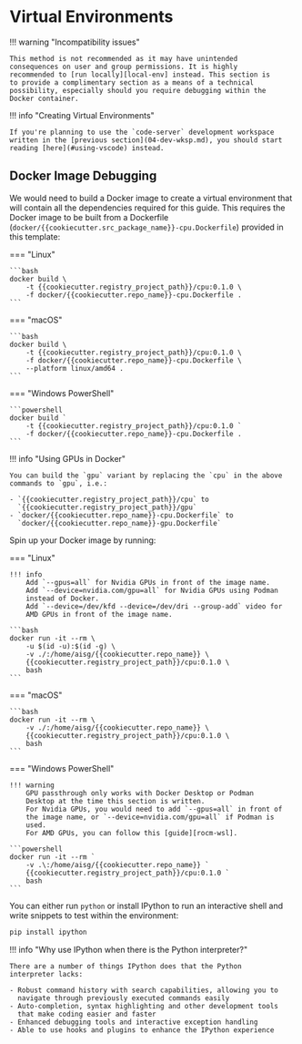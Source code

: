 # Virtual Environments

!!! warning "Incompatibility issues"

    This method is not recommended as it may have unintended
    consequences on user and group permissions. It is highly
    recommended to [run locally][local-env] instead. This section is
    to provide a complimentary section as a means of a technical
    possibility, especially should you require debugging within the
    Docker container.

[local-env]: ../local/05-virtual-env.md

!!! info "Creating Virtual Environments"

    If you're planning to use the `code-server` development workspace
    written in the [previous section](04-dev-wksp.md), you should start
    reading [here](#using-vscode) instead.

## Docker Image Debugging

We would need to build a Docker image to create a virtual environment
that will contain all the dependencies required for this guide. This
requires the Docker image to be built from a Dockerfile
(`docker/{{cookiecutter.src_package_name}}-cpu.Dockerfile`)
provided in this template:

=== "Linux"

    ```bash
    docker build \
        -t {{cookiecutter.registry_project_path}}/cpu:0.1.0 \
        -f docker/{{cookiecutter.repo_name}}-cpu.Dockerfile .
    ```

=== "macOS"

    ```bash
    docker build \
        -t {{cookiecutter.registry_project_path}}/cpu:0.1.0 \
        -f docker/{{cookiecutter.repo_name}}-cpu.Dockerfile \
        --platform linux/amd64 .
    ```

=== "Windows PowerShell"

    ```powershell
    docker build `
        -t {{cookiecutter.registry_project_path}}/cpu:0.1.0 `
        -f docker/{{cookiecutter.repo_name}}-cpu.Dockerfile .
    ```

!!! info "Using GPUs in Docker"

    You can build the `gpu` variant by replacing the `cpu` in the above
    commands to `gpu`, i.e.:

    - `{{cookiecutter.registry_project_path}}/cpu` to
      `{{cookiecutter.registry_project_path}}/gpu`
    - `docker/{{cookiecutter.repo_name}}-cpu.Dockerfile` to
      `docker/{{cookiecutter.repo_name}}-gpu.Dockerfile`

Spin up your Docker image by running:

=== "Linux"

    !!! info
        Add `--gpus=all` for Nvidia GPUs in front of the image name.  
        Add `--device=nvidia.com/gpu=all` for Nvidia GPUs using Podman
        instead of Docker.  
        Add `--device=/dev/kfd --device=/dev/dri --group-add` video for
        AMD GPUs in front of the image name.

    ```bash
    docker run -it --rm \
        -u $(id -u):$(id -g) \
        -v ./:/home/aisg/{{cookiecutter.repo_name}} \
        {{cookiecutter.registry_project_path}}/cpu:0.1.0 \
        bash
    ```

=== "macOS"

    ```bash
    docker run -it --rm \
        -v ./:/home/aisg/{{cookiecutter.repo_name}} \
        {{cookiecutter.registry_project_path}}/cpu:0.1.0 \
        bash
    ```

=== "Windows PowerShell"

    !!! warning
        GPU passthrough only works with Docker Desktop or Podman 
        Desktop at the time this section is written.  
        For Nvidia GPUs, you would need to add `--gpus=all` in front of
        the image name, or `--device=nvidia.com/gpu=all` if Podman is
        used.  
        For AMD GPUs, you can follow this [guide][rocm-wsl].

    ```powershell
    docker run -it --rm `
        -v .\:/home/aisg/{{cookiecutter.repo_name}} `
        {{cookiecutter.registry_project_path}}/cpu:0.1.0 `
        bash
    ```

[rocm-wsl]: https://rocm.docs.amd.com/projects/radeon/en/latest/docs/install/wsl/howto_wsl.html

You can either run `python` or install IPython to run an interactive
shell and write snippets to test within the environment:

```bash
pip install ipython
```

!!! info "Why use IPython when there is the Python interpreter?"

    There are a number of things IPython does that the Python 
    interpreter lacks:

    - Robust command history with search capabilities, allowing you to
      navigate through previously executed commands easily
    - Auto-completion, syntax highlighting and other development tools
      that make coding easier and faster
    - Enhanced debugging tools and interactive exception handling
    - Able to use hooks and plugins to enhance the IPython experience

